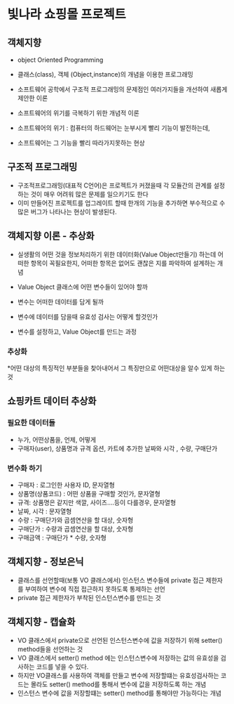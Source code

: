 # 빛나라 쇼핑몰 프로젝트

## 객체지향
* object Oriented Programming
* 클래스(class), 객체 (Object,instance)의 개념을 이용한 프로그래밍
* 소프트웨어 공학에서 구조적 프로그래밍의 문제점인 
여러가지들을 개선하여 새롭게 제안한 이론
* 소프트웨어의 위기를 극복하기 위한 개념적 이론

* 소프트웨어의 위기
 : 컴퓨터의 하드웨어는 눈부시게 빨리 기능이 발전하는데,
*  소프트웨어는 그 기능을 빨리 따라가지못하는 현상

## 구조적 프로그래밍
* 구조적프로그래밍(대표적 C언어)은 프로젝트가 
커졌을때 각 모듈간의 관계를 설정하는 것이 매우 어려워
많은 문제를 일으키기도 한다
* 이미 만들어진 프로젝트를 업그레이트 할때 한개의 기능을
추가하면 부수적으로 수많은 버그가 나타나는 현상이 발생된다.

## 객체지향 이론 - 추상화
* 실생활의 어떤 것을 정보처리하기 위한 
데이터화(Value Object만들기) 하는데 어떠한 항목이 꼭필요한지,
어떠한 항목은 없어도 괜찮은 지를 파악하여 설계하는 개념

* Value Object 클래스에 어떤 변수들이 있어야 할까
* 변수는 어떠한 데이터를 담게 될까
* 변수에 데이터를 담을때 유효성 검사는 어떻게 할것인가
* 변수를 설정하고, Value Object를 만드는 과정

### 추상화
*어떤 대상의 특징적인 부분들을 찾아내어서 
그 특징만으로 어떤대상을 알수 있게 하는 것


## 쇼핑카트 데이터 추상화
### 필요한 데이터들
* 누가, 어떤상품을, 언제, 어떻게
* 구매자(user), 상품명과 규격 옵션, 카트에 추가한 날짜와 시각
, 수량, 구매단가

### 변수화 하기
* 구매자 : 로그인한 사용자 ID, 문자열형
* 상품명(상품코드) : 어떤 상품을 구매할 것인가, 문자열형
* 규격: 상품명은 같지만 색깔, 사이즈....등이 다를경우, 문자열형
* 날짜, 시각 : 문자열형 
* 수량 : 구매단가와 곱셈연산을 할 대상, 숫자형
* 구매단가 : 수량과 곱셈연산을 할 대상, 숫자형
* 구매금액 : 구매단가 * 수량, 숫자형

## 객체지향 - 정보은닉
* 클래스를 선언할때(보통 VO 클래스에서) 인스턴스 변수들에
private 접근 제한자를 부여하여 변수에 직접 접근하지 못하도록
통제하는 선언
* private 접근 제한자가 부착된 인스턴스변수를 만드는 것

## 객체지향 - 캡슐화
* VO 클래스에서 private으로 선언된 인스턴스변수에 값을
저장하기 위해 setter() method들을 선언하는 것
* VO 클래스에서 setter() method 에는 인스턴스변수에
저장하는 값의 유효성을 검사하는 코드를 넣을 수 있다.
* 하지만 VO클래스를 사용하여 객체를 만들고 변수에 저장할떄는 
유효성검사하는 코드는 몰라도 setter() method를 통해서 변수에
값을 저장하도록 하는 개념 
* 인스턴스 변수에 값을 저장할떄는 setter() method를 통해야만
가능하다는 개념












